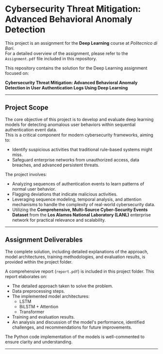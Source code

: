 # Cybersecurity Threat Mitigation: Advanced Behavioral Anomaly Detection

This project is an assignment for the **Deep Learning** course at *Politecnico di Bari*.  
For a detailed overview of the assignment, please refer to the `Assignment.pdf` file included in this repository.

This repository contains the solution for the Deep Learning assignment focused on:

**Cybersecurity Threat Mitigation: Advanced Behavioral Anomaly Detection in User Authentication Logs Using Deep Learning**

---

## Project Scope

The core objective of this project is to develop and evaluate deep learning models for detecting anomalous user behaviors within sequential authentication event data.  
This is a critical component for modern cybersecurity frameworks, aiming to:

- Identify suspicious activities that traditional rule-based systems might miss.
- Safeguard enterprise networks from unauthorized access, data breaches, and advanced persistent threats.

The project involves:

- Analyzing sequences of authentication events to learn patterns of normal user behavior.
- Flagging deviations that indicate malicious activities.
- Leveraging sequence modeling, temporal analysis, and attention mechanisms to handle the complexity of real-world cybersecurity data.
- Utilizing the **Comprehensive, Multi-Source Cyber-Security Events Dataset** from the **Los Alamos National Laboratory (LANL)** enterprise network for practical relevance and scalability.

---

## Assignment Deliverables

The complete solution, including detailed explanations of the approach, model architectures, training methodologies, and evaluation results, is provided within the project folder.

A comprehensive report (`report.pdf`) is included in this project folder. This report elaborates on:

- The detailed approach taken to solve the problem.
- Data preprocessing steps.
- The implemented model architectures:
  - LSTM
  - BiLSTM + Attention
  - Transformer
- Training and evaluation results.
- An analysis and discussion of the model's performance, identified challenges, and recommendations for future improvements.

The Python code implementation of the models is well-commented to ensure clarity and understanding.

---
